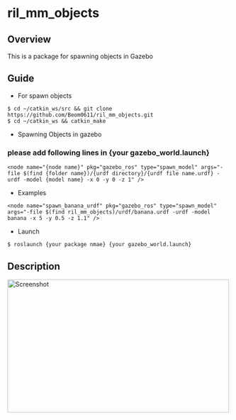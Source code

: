 # ril_mm_objects
 
## Overview
This is a package for spawning objects in Gazebo 




## Guide

- For spawn objects 
```
$ cd ~/catkin_ws/src && git clone https://github.com/Beom0611/ril_mm_objects.git
$ cd ~/catkin_ws && catkin_make
```

- Spawning Objects in gazebo 
### please add following lines in {your gazebo_world.launch}
```  
<node name="{node name}" pkg="gazebo_ros" type="spawn_model" args="-file $(find {folder name})/{urdf directory}/{urdf file name.urdf} -urdf -model {model name} -x 0 -y 0 -z 1" />
```
- Examples  
``` 
<node name="spawn_banana_urdf" pkg="gazebo_ros" type="spawn_model" args="-file $(find ril_mm_objects)/urdf/banana.urdf -urdf -model banana -x 5 -y 0.5 -z 1.1" />
```
- Launch    
```
$ roslaunch {your package nmae} {your gazebo_world.launch} 

```


## Description    

<img width="500" height="300" src="file:///home/park/spawn_objects.png"  alt="Screenshot" title="Screenshot">
